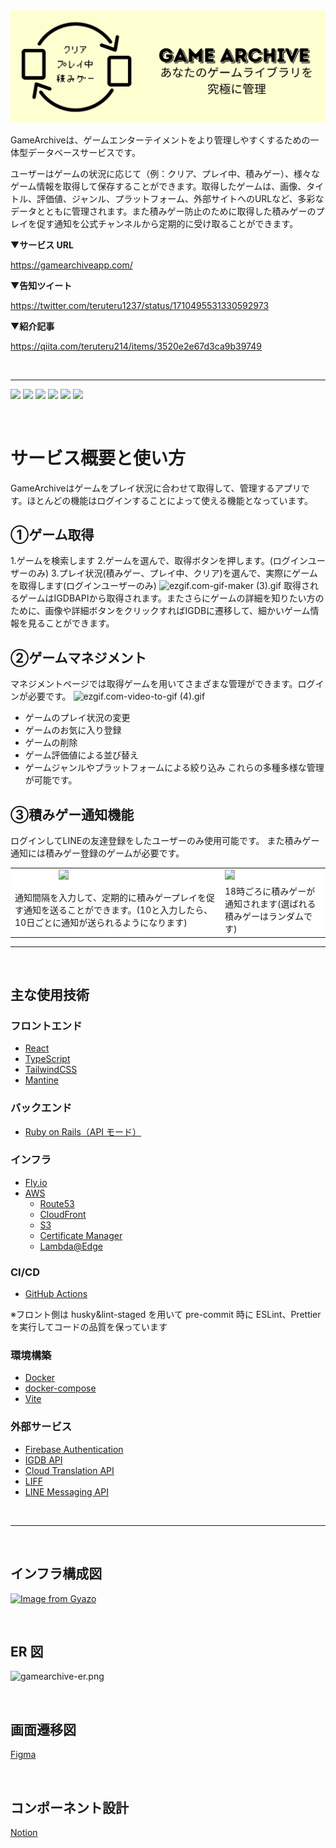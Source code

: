<img src="./assets/introduction.png">

GameArchiveは、ゲームエンターテイメントをより管理しやすくするための一体型データベースサービスです。

ユーザーはゲームの状況に応じて（例：クリア、プレイ中、積みゲー）、様々なゲーム情報を取得して保存することができます。取得したゲームは、画像、タイトル、評価値、ジャンル、プラットフォーム、外部サイトへのURLなど、多彩なデータとともに管理されます。また積みゲー防止のために取得した積みゲーのプレイを促す通知を公式チャンネルから定期的に受け取ることができます。

▼**サービス URL**

https://gamearchiveapp.com/

▼**告知ツイート**

https://twitter.com/teruteru1237/status/1710495531330592973

▼**紹介記事**

https://qiita.com/teruteru214/items/3520e2e67d3ca9b39749

<br>

---

![](https://img.shields.io/badge/Ruby-v3.1.2-red)
![](https://img.shields.io/badge/Rails-v6.1.7-red)
![](https://img.shields.io/badge/React-v18.2.0-blue)
![](https://img.shields.io/badge/TypeScript-v4.6.4-blue)
![](https://img.shields.io/badge/Mantine-v6.0.13-informational)
![](https://img.shields.io/badge/TailwindCSS-v3.3.2-9cf)

<br>

# サービス概要と使い方
GameArchiveはゲームをプレイ状況に合わせて取得して、管理するアプリです。ほとんどの機能はログインすることによって使える機能となっています。

## ①ゲーム取得
1.ゲームを検索します
2.ゲームを選んで、取得ボタンを押します。(ログインユーザーのみ)
3.プレイ状況(積みゲー、プレイ中、クリア)を選んで、実際にゲームを取得します(ログインユーザーのみ)
![ezgif.com-gif-maker (3).gif](https://qiita-image-store.s3.ap-northeast-1.amazonaws.com/0/1516027/ca78c62d-23a4-12fe-0ad2-b7d9d9f9e24a.gif)
取得されるゲームはIGDBAPIから取得されます。またさらにゲームの詳細を知りたい方のために、画像や詳細ボタンをクリックすればIGDBに遷移して、細かいゲーム情報を見ることができます。

## ②ゲームマネジメント
マネジメントページでは取得ゲームを用いてさまざまな管理ができます。ログインが必要です。
![ezgif.com-video-to-gif (4).gif](https://qiita-image-store.s3.ap-northeast-1.amazonaws.com/0/1516027/a058f68c-06fb-9e5e-55d6-8aa3abf8e507.gif)
- ゲームのプレイ状況の変更
- ゲームのお気に入り登録
- ゲームの削除
- ゲーム評価値による並び替え
- ゲームジャンルやプラットフォームによる絞り込み
これらの多種多様な管理が可能です。
## ③積みゲー通知機能
ログインしてLINEの友達登録をしたユーザーのみ使用可能です。
また積みゲー通知には積みゲー登録のゲームが必要です。
<table>
  <tr>
    <td style="background-color: white; width: 66%;">
    　　　　　<img src="https://qiita-image-store.s3.ap-northeast-1.amazonaws.com/0/1516027/28b6c92a-abc2-11f9-69e0-9ef29be89fa3.gif" style="background-color: #C0C0C0;">
    </td>
    <td style="background-color: white; width: 33%;">
      <img src="https://i.gyazo.com/74982440cd853d77a56ddccf52a7f59e.png" style="background-color: #C0C0C0;">
    </td>
  </tr>
  <tr>
    <td style="background-color: white; 　width: 66%;">
      通知間隔を入力して、定期的に積みゲープレイを促す通知を送ることができます。(10と入力したら、10日ごとに通知が送られるようになります)
    </td>
    </td>
    <td style="background-color: white; width: 33%;">
      18時ごろに積みゲーが通知されます(選ばれる積みゲーはランダムです)
    </td>
  </tr>
</table>



---

<br>

## 主な使用技術

### フロントエンド

- [React](https://ja.reactjs.org/)
- [TypeScript](https://www.typescriptlang.org/)
- [TailwindCSS](https://tailwindcss.com/)
- [Mantine](https://mantine.dev/)

### バックエンド

- [Ruby on Rails（API モード）](https://rubyonrails.org/)

### インフラ

- [Fly.io](https://fly.io/)
- [AWS](https://aws.amazon.com/jp)
  - [Route53](https://aws.amazon.com/jp/route53/)
  - [CloudFront](https://aws.amazon.com/jp/cloudfront/)
  - [S3](https://aws.amazon.com/jp/s3/)
  - [Certificate Manager](https://aws.amazon.com/jp/certificate-manager/)
  - [Lambda@Edge](https://aws.amazon.com/jp/lambda/edge/)

### CI/CD

- [GitHub Actions](https://docs.github.com/ja/actions)

※フロント側は husky&lint-staged を用いて pre-commit 時に ESLint、Prettier を実行してコードの品質を保っています

### 環境構築

- [Docker](https://www.docker.com/)
- [docker-compose](https://docs.docker.jp/compose/toc.html)
- [Vite](https://ja.vitejs.dev/)

### 外部サービス

- [Firebase Authentication](https://firebase.google.com/docs/auth?hl=ja)
- [IGDB API](https://api-docs.igdb.com/#getting-started)
- [Cloud Translation API](https://cloud.google.com/translate/docs/overview?hl=ja)
- [LIFF](https://developers.line.biz/ja/docs/liff/overview/)
- [LINE Messaging API](https://developers.line.biz/ja/docs/messaging-api/overview/)

<br>

---

<br>

## インフラ構成図

[![Image from Gyazo](https://i.gyazo.com/871615fc58210a41e5aa2b03c60a021f.png)](https://gyazo.com/871615fc58210a41e5aa2b03c60a021f)

<br>

## ER 図

![gamearchive-er.png](https://qiita-image-store.s3.ap-northeast-1.amazonaws.com/0/1516027/ad9882cc-0959-dc7d-299e-3626b95a84b4.png)

<br>

## 画面遷移図

[Figma](https://www.figma.com/file/Q7spu5GNfKmQ4yPmKwGMDF/gamer_achirve?type=design&node-id=0-1&mode=design&t=wLfMSytfvp6mbMJh-0)

<br>

## コンポーネント設計
[Notion](https://teruteru214.notion.site/GameArchive-5c347f28f31649fb8f9f15d0afc81621?pvs=4)

